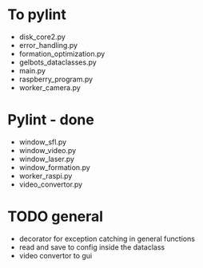 # To pylint
- disk_core2.py
- error_handling.py
- formation_optimization.py
- gelbots_dataclasses.py
- main.py
- raspberry_program.py
- worker_camera.py

# Pylint - done
- window_sfl.py
- window_video.py
- window_laser.py
- window_formation.py
- worker_raspi.py
- video_convertor.py

# TODO general
- decorator for exception catching in general functions
- read and save to config inside the dataclass
- video convertor to gui
